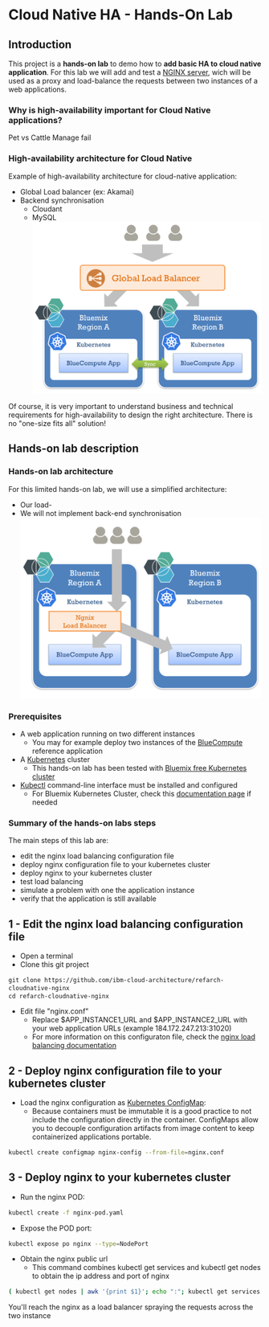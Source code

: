 # Cloud Native HA - Hands-On Lab

## Introduction

This project is a **hands-on lab** to demo how to **add basic HA to cloud native application**.
For this lab we will add and test a [NGINX server](https://nginx.org), wich will be used as a proxy and load-balance the requests between two instances of a web applications.

### Why is high-availability important for Cloud Native applications?
Pet vs Cattle
Manage fail

### High-availability architecture for Cloud Native
Example of high-availability architecture for cloud-native application:
* Global Load balancer (ex: Akamai)
* Backend synchronisation
  * Cloudant
  * MySQL
![Graph](images/ha-glb.png)

Of course, it is very important to understand business and technical requirements for high-availability to design the right architecture. There is no "one-size fits all" solution!

## Hands-on lab description

### Hands-on lab architecture
For this limited hands-on lab, we will use a simplified architecture:
* Our load-
* We will not implement back-end synchronisation
![Graph](images/ha-nginx.png)

### Prerequisites
* A web application running on two different instances
  * You may for example deploy two instances of the [BlueCompute](https://github.com/ibm-cloud-architecture/refarch-cloudnative-kubernetes) reference application
* A [Kubernetes](https://kubernetes.io/) cluster
  * This hands-on lab has been tested with [Bluemix free Kubernetes cluster](https://console.bluemix.net/containers-kubernetes/launch)
* [Kubectl](https://kubernetes.io/docs/tasks/tools/install-kubectl/) command-line interface must be installed and configured
  * For Bluemix Kubernetes Cluster, check this [documentation page](https://console.bluemix.net/docs/containers/cs_cli_install.html) if needed

### Summary of the hands-on labs steps
The main steps of this lab are:
* edit the nginx load balancing configuration file
* deploy nginx configuration file to your kubernetes cluster
* deploy nginx to your kubernetes cluster
* test load balancing
* simulate a problem with one the application instance
* verify that the application is still available

## 1 - Edit the nginx load balancing configuration file
* Open a terminal
* Clone this git project

```
git clone https://github.com/ibm-cloud-architecture/refarch-cloudnative-nginx
cd refarch-cloudnative-nginx
```

* Edit file "nginx.conf"
  * Replace $APP_INSTANCE1_URL and $APP_INSTANCE2_URL with your web application URLs (example 184.172.247.213:31020)
  * For more information on this configuraton file, check the [nginx load balancing documentation](http://nginx.org/en/docs/http/load_balancing.html)
  
## 2 - Deploy nginx configuration file to your kubernetes cluster
* Load the nginx configuration as [Kubernetes ConfigMap](https://kubernetes.io/docs/tasks/configure-pod-container/configmap/):
  * Because containers must be immutable it is a good practice to not include the configuration directly in the container. ConfigMaps allow you to decouple configuration artifacts from image content to keep containerized applications portable.

```bash
kubectl create configmap nginx-config --from-file=nginx.conf
```

## 3 - Deploy nginx to your kubernetes cluster

* Run the nginx POD:
```bash
kubectl create -f nginx-pod.yaml
```

* Expose the POD port:
```bash
kubectl expose po nginx --type=NodePort
```

* Obtain the nginx public url
  * This command combines kubectl get services and kubectl get nodes to obtain the ip address and port of nginx
```bash
( kubectl get nodes | awk '{print $1}'; echo ":"; kubectl get services | grep nginx | sed 's/.*:\([0-9][0-9]*\)\/.*/\1/g') | grep -v NAME | sed -e ':a' -e 'N' -e '$!ba' -e 's/\n//g'
```

You'll reach the nginx as a load balancer spraying the requests across the two instance

